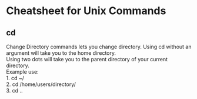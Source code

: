 # Cheatsheet for Unix Commands  
## **cd**     
Change Directory commands lets you change directory. Using cd without an argument will take you to the home directory.    
Using two dots will take you to the parent directory of your current directory.    
  Example use:         
     1. cd ~/      
     2. cd /home/users/directory/     
     3. cd ..      
     
     
    
    
    
    


  
